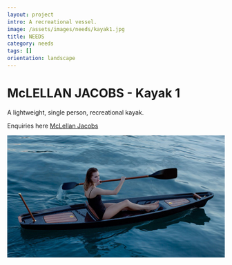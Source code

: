 ```yaml
---
layout: project
intro: A recreational vessel.  
image: /assets/images/needs/kayak1.jpg
title: NEEDS
category: needs
tags: []
orientation: landscape
---
```


# McLELLAN JACOBS - Kayak 1

A lightweight, single person, recreational kayak.

Enquiries here <a href="http://mclellanjacobs.com" target="_blank">McLellan Jacobs</a>

![](/assets/images/needs/kayak1.jpg)

